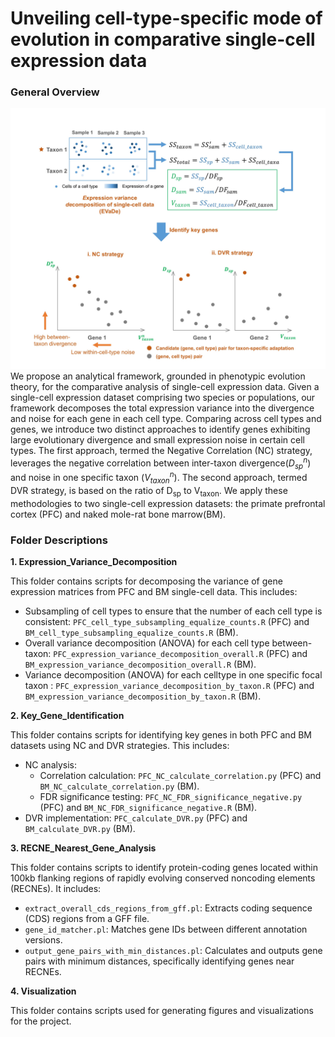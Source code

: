 # Unveiling cell-type-specific mode of evolution in comparative single-cell expression data
### General Overview
![图片描述](https://github.com/qin-proj/pic1/blob/main/fig1_1.jpg)
We propose an analytical framework, grounded in phenotypic evolution theory, for the comparative analysis of single-cell expression data. Given a single-cell expression dataset comprising two species or populations, our framework decomposes the total expression variance into the divergence and noise for each gene in each cell type. Comparing across cell types and genes, we introduce two distinct approaches to identify genes exhibiting large evolutionary divergence and small expression noise in certain cell types. The first approach, termed the Negative Correlation (NC) strategy, leverages the negative correlation between inter-taxon divergence($D_{sp}^{n}$) and noise in one specific taxon ($V_{taxon}^{n}$). The second approach, termed DVR strategy, is based on the ratio of D<sub>sp</sub> to V<sub>taxon</sub>.
We apply these methodologies to two single-cell expression datasets: the primate prefrontal cortex (PFC) and naked mole-rat bone marrow(BM).


### Folder Descriptions

**1. Expression_Variance_Decomposition**
   
This folder contains scripts for decomposing the variance of gene expression matrices from PFC and BM single-cell data. This includes:

*   Subsampling of cell types to ensure that the number of each cell type is consistent: `PFC_cell_type_subsampling_equalize_counts.R` (PFC) and `BM_cell_type_subsampling_equalize_counts.R` (BM).
*   Overall variance decomposition (ANOVA) for each cell type between-taxon: `PFC_expression_variance_decomposition_overall.R` (PFC) and `BM_expression_variance_decomposition_overall.R` (BM).
*   Variance decomposition (ANOVA) for each celltype in one specific focal taxon : `PFC_expression_variance_decomposition_by_taxon.R` (PFC) and `BM_expression_variance_decomposition_by_taxon.R` (BM).

**2. Key_Gene_Identification**

This folder contains scripts for identifying key genes in both PFC and BM datasets using NC and DVR strategies. This includes:

*   NC analysis:
    *   Correlation calculation: `PFC_NC_calculate_correlation.py` (PFC) and `BM_NC_calculate_correlation.py` (BM).
    *   FDR significance testing: `PFC_NC_FDR_significance_negative.py` (PFC) and `BM_NC_FDR_significance_negative.R` (BM).
*   DVR implementation: `PFC_calculate_DVR.py` (PFC) and `BM_calculate_DVR.py` (BM).

**3. RECNE_Nearest_Gene_Analysis**

This folder contains scripts to identify protein-coding genes located within 100kb flanking regions of rapidly evolving conserved noncoding elements (RECNEs). It includes:

*   `extract_overall_cds_regions_from_gff.pl`: Extracts coding sequence (CDS) regions from a GFF file.
*   `gene_id_matcher.pl`: Matches gene IDs between different annotation versions.
*   `output_gene_pairs_with_min_distances.pl`: Calculates and outputs gene pairs with minimum distances, specifically identifying genes near RECNEs.

**4. Visualization**

This folder contains scripts used for generating figures and visualizations for the project.
